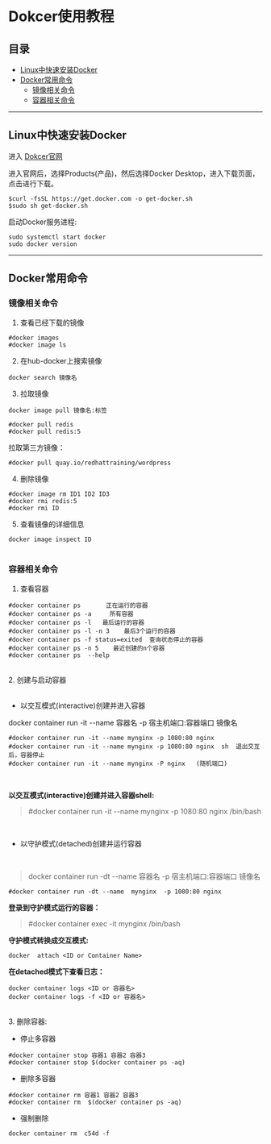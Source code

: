 # Dokcer使用教程

## 目录
* [Linux中快速安装Docker](#Linux中快速安装Docker)
* [Docker常用命令](#Docker常用命令)
  * [镜像相关命令](#镜像相关命令)  
  * [容器相关命令](#容器相关命令)

---
        
## Linux中快速安装Docker

进入 [Dokcer官网](https://docker.com)

进入官网后，选择Products(产品)，然后选择Docker Desktop，进入下载页面，点击进行下载。
```
$curl -fsSL https://get.docker.com -o get-docker.sh
$sudo sh get-docker.sh
```
启动Docker服务进程:
```
sudo systemctl start docker
sudo docker version
```
---
## Docker常用命令

### 镜像相关命令
1. 查看已经下载的镜像
```
#docker images
#docker image ls
```

2. 在hub-docker上搜索镜像

  `docker search 镜像名`

3. 拉取镜像

  `docker image pull 镜像名:标签`
```
#docker pull redis
#docker pull redis:5
```
  拉取第三方镜像：
```
#docker pull quay.io/redhattraining/wordpress
```

4. 删除镜像
```
#docker image rm ID1 ID2 ID3
#docker rmi redis:5
#docker rmi ID
```

5. 查看镜像的详细信息

  `docker image inspect ID`
<br/>
<br/>
### 容器相关命令

1. 查看容器
```
#docker container ps 	   正在运行的容器
#docker container ps -a 	所有容器
#docker container ps -l	  最后运行的容器
#docker container ps -l -n 3    最后3个运行的容器
#docker container ps -f status=exited  查询状态停止的容器
#docker container ps -n 5 	 最近创建的n个容器
#docker container ps  --help
```
<br/>
2. 创建与启动容器
<br/>
<br/>

* 以交互模式(interactive)创建并进入容器

docker container run -it --name 容器名 -p 宿主机端口:容器端口 镜像名  
```
#docker container run -it --name mynginx -p 1080:80 nginx 
#docker container run -it --name mynginx -p 1080:80 nginx  sh  退出交互后，容器停止
#docker container run -it --name mynginx -P nginx   (随机端口)
```
<br/>

**以交互模式(interactive)创建并进入容器shell:**

> #docker container run -it  --name  mynginx  -p 1080:80 nginx  /bin/bash
  

 <br/> 
 
* 以守护模式(detached)创建并运行容器
<br/> 

> docker container run -dt --name  容器名 -p 宿主机端口:容器端口 镜像名
```
#docker container run -dt --name  mynginx  -p 1080:80 nginx 
```

 **登录到守护模式运行的容器：**

> #docker container exec -it mynginx  /bin/bash

 **守护模式转换成交互模式:**

`docker  attach <ID or Container Name>`

 **在detached模式下查看日志：**
```
docker container logs <ID or 容器名>
docker container logs -f <ID or 容器名>
```
  
<br/>  
3. 删除容器:

* 停止多容器
```
#docker container stop 容器1 容器2 容器3
#docker container stop $(docker container ps -aq)
```

* 删除多容器
```
#docker container rm 容器1 容器2 容器3
#docker container rm  $(docker container ps -aq)
```

* 强制删除
```
docker container rm  c54d -f
```

<br/>

